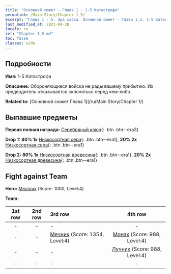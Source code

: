 ```yaml
---
title: "Основной сюжет - Глава 1 - 1-5 Катастрофа"
permalink: /Main Story/Chapter 1_5/
excerpt: "Глава 1 - 5. Эра хаоса  Основной сюжет - Глава 1_5. 1-5 Катастрофа"
last_modified_at: 2021-04-28
locale: ru
ref: "Chapter 1_5.md"
toc: false
classes: wide
---
```


## Подробности

 **Имя:** 1-5 Катастрофа

 **Описание:** Обороняющиеся войска не рады вашему прибытию. Их предводитель отказывается склоняться перед кем-либо.

 **Related to:** [Основной сюжет Глава 1](/ru/Main Story/Chapter 1/)

## Выпавшие предметы

 **Первая полная награда:** [Серебряный ключ](/ItemsRU/con_693/){: .btn .btn--era3}

 **Drop 1:** **80% 1x** [Низкосортная сера](/ItemsRU/mat_3/){: .btn .btn--era1}, **20% 2x** [Низкосортная сера](/ItemsRU/mat_3/){: .btn .btn--era1}

 **Drop 2:** **80% 1x** [Низкосортная древесина](/ItemsRU/mat_1/){: .btn .btn--era1}, **20% 2x** [Низкосортная древесина](/ItemsRU/mat_1/){: .btn .btn--era1}


## Fight against Team
 **Hero:** [Мюллих](/ru/heroes/Mullich/) (Score: 1000, Level:4)

 **Team:**


  | 1st row | 2nd row | 3rd row | 4th row |
  |:----:|:----:|:----|:----:|
  | - | - | - | - |
  | - | - | [Мечник](/ru/units/Swordsman/) (Score: 1354, Level:4)  | [Монах](/ru/units/Monk/) (Score: 988, Level:4)  |
  | - | - | - | [Лучник](/ru/units/Marksman/) (Score: 988, Level:4)  |
  | - | - | - | - |


